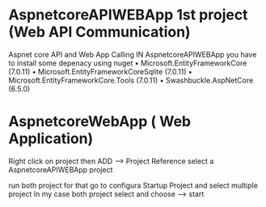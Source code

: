 # AspnetcoreAPIWEBApp 1st project  (Web API Communication)
Aspnet core API and Web App  Calling
IN AspnetcoreAPIWEBApp you have to install some depenacy using nuget 
• Microsoft.EntityFrameworkCore (7.0.11)
• Microsoft.EntityFrameworkCoreSqlite (7.0.11)
• Microsoft.EntityFrameworkCore.Tools (7.0.11)
• Swashbuckle.AspNetCore (6.5.0)

# AspnetcoreWebApp ( Web Application)
Right click on project then ADD --> Project Reference 
select a AspnetcoreAPIWEBApp project 

run both project for that go to configura Startup Project and select multiple project
In my case both project select and choose --> start 
